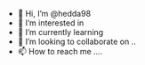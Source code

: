 - 👋 Hi, I’m @hedda98  
- 👀 I’m interested in 
- 🌱 I’m currently learning 
- 💞️ I’m looking to collaborate on ..
- 📫 How to reach me ....

<!---
hedda98/hedda98 is a ✨ special ✨ repository because its `README.md` (this file) appears on your GitHub profile.
You can click the Preview link to take a look at your changes.
--->
